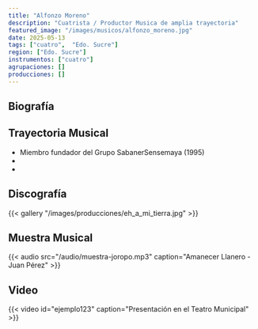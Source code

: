 ```yaml
---
title: "Alfonzo Moreno"
description: "Cuatrista / Productor Musica de amplia trayectoria"
featured_image: "/images/musicos/alfonzo_moreno.jpg"
date: 2025-05-13
tags: ["cuatro",  "Edo. Sucre"]
region: ["Edo. Sucre"]
instrumentos: ["cuatro"]
agrupaciones: []
producciones: []
---
```


## Biografía


## Trayectoria Musical

- Miembro fundador del Grupo SabanerSensemaya (1995)
-
- 
## Discografía


{{< gallery "/images/producciones/eh_a_mi_tierra.jpg" >}}

## Muestra Musical

{{< audio src="/audio/muestra-joropo.mp3" caption="Amanecer Llanero - Juan Pérez" >}}

## Video

{{< video id="ejemplo123" caption="Presentación en el Teatro Municipal" >}}

<!-- https://albaciudad.org/musica/nacionales/912300%20-%20Luis%20Argenis%20Zabala%20-%20Linaje%20oriental.mp3 -->